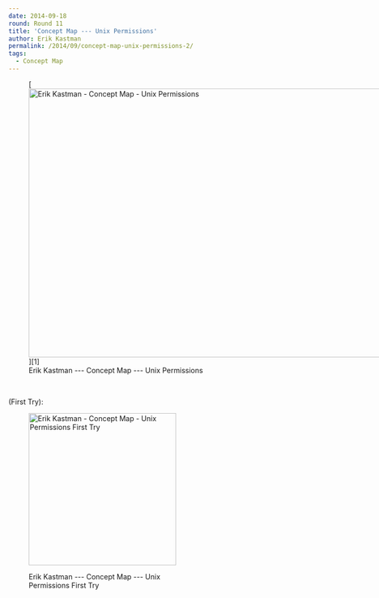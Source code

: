```yaml
---
date: 2014-09-18
round: Round 11
title: 'Concept Map --- Unix Permissions'
author: Erik Kastman
permalink: /2014/09/concept-map-unix-permissions-2/
tags:
  - Concept Map
---
```

<figure id="attachment_8833" style="width: 707px;" class="wp-caption alignnone">[<img class="size-large wp-image-8833" alt="Erik Kastman - Concept Map - Unix Permissions" src="http://files.software-carpentry.org/training-course/2014/09/2014-09-18-01.54.56-1024x768.jpg" width="707" height="530" />][1]<figcaption class="wp-caption-text">Erik Kastman --- Concept Map --- Unix Permissions</figcaption></figure> 
&nbsp;

(First Try):<figure id="attachment_8835" style="width: 291px;" class="wp-caption alignnone">

[<img class="size-medium wp-image-8835" alt="Erik Kastman - Concept Map - Unix Permissions First Try" src="http://files.software-carpentry.org/training-course/2014/09/2014-09-18-02.08.22-291x300.jpg" width="291" height="300" />][2]<figcaption class="wp-caption-text">Erik Kastman --- Concept Map --- Unix Permissions First Try</figcaption></figure> 
&nbsp;

 [1]: http://files.software-carpentry.org/training-course/2014/09/2014-09-18-01.54.56.jpg
 [2]: http://files.software-carpentry.org/training-course/2014/09/2014-09-18-02.08.22.jpg

